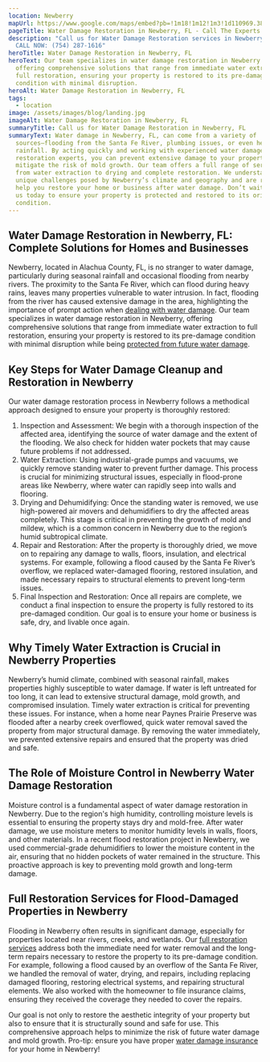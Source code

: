 ```yaml
---
location: Newberry
mapUrl: https://www.google.com/maps/embed?pb=!1m18!1m12!1m3!1d110969.38464065656!2d-82.67291348181011!3d29.638746974943!2m3!1f0!2f0!3f0!3m2!1i1024!2i768!4f13.1!3m3!1m2!1s0x88e8a3ae35deb395%3A0xc84465d0187589bd!2sNewberry%2C%20FL%2C%20USA!5e0!3m2!1sen!2sca!4v1734277275245!5m2!1sen!2sca
pageTitle: Water Damage Restoration in Newberry, FL - Call The Experts
description: "Call us for Water Damage Restoration services in Newberry, FL -
  CALL NOW: (754) 287-1616"
heroTitle: Water Damage Restoration in Newberry, FL
heroText: Our team specializes in water damage restoration in Newberry FL,
  offering comprehensive solutions that range from immediate water extraction to
  full restoration, ensuring your property is restored to its pre-damage
  condition with minimal disruption.
heroAlt: Water Damage Restoration in Newberry, FL
tags:
  - location
image: /assets/images/blog/landing.jpg
imageAlt: Water Damage Restoration in Newberry, FL
summaryTitle: Call us for Water Damage Restoration in Newberry, FL
summaryText: Water damage in Newberry, FL, can come from a variety of
  sources—flooding from the Santa Fe River, plumbing issues, or even heavy
  rainfall. By acting quickly and working with experienced water damage
  restoration experts, you can prevent extensive damage to your property and
  mitigate the risk of mold growth. Our team offers a full range of services
  from water extraction to drying and complete restoration. We understand the
  unique challenges posed by Newberry’s climate and geography and are ready to
  help you restore your home or business after water damage. Don’t wait—contact
  us today to ensure your property is protected and restored to its original
  condition.
---
```

## Water Damage Restoration in Newberry, FL: Complete Solutions for Homes and Businesses

Newberry, located in Alachua County, FL, is no stranger to water damage, particularly during seasonal rainfall and occasional flooding from nearby rivers. The proximity to the Santa Fe River, which can flood during heavy rains, leaves many properties vulnerable to water intrusion. In fact, flooding from the river has caused extensive damage in the area, highlighting the importance of prompt action when [dealing with water damage](/blog/florida's-water-damage-survival-guide:-protecting-your-sunshine-state-home-from-moisture-mayhem). Our team specializes in water damage restoration in Newberry, offering comprehensive solutions that range from immediate water extraction to full restoration, ensuring your property is restored to its pre-damage condition with minimal disruption while being [protected from future water damage](/blog/cutting-edge-water-management-technologies:-florida's-battle-against-rising-waters).

## Key Steps for Water Damage Cleanup and Restoration in Newberry

Our water damage restoration process in Newberry follows a methodical approach designed to ensure your property is thoroughly restored:

1. Inspection and Assessment: We begin with a thorough inspection of the affected area, identifying the source of water damage and the extent of the flooding. We also check for hidden water pockets that may cause future problems if not addressed.
2. Water Extraction: Using industrial-grade pumps and vacuums, we quickly remove standing water to prevent further damage. This process is crucial for minimizing structural issues, especially in flood-prone areas like Newberry, where water can rapidly seep into walls and flooring.
3. Drying and Dehumidifying: Once the standing water is removed, we use high-powered air movers and dehumidifiers to dry the affected areas completely. This stage is critical in preventing the growth of mold and mildew, which is a common concern in Newberry due to the region’s humid subtropical climate.
4. Repair and Restoration: After the property is thoroughly dried, we move on to repairing any damage to walls, floors, insulation, and electrical systems. For example, following a flood caused by the Santa Fe River’s overflow, we replaced water-damaged flooring, restored insulation, and made necessary repairs to structural elements to prevent long-term issues.
5. Final Inspection and Restoration: Once all repairs are complete, we conduct a final inspection to ensure the property is fully restored to its pre-damaged condition. Our goal is to ensure your home or business is safe, dry, and livable once again.

## Why Timely Water Extraction is Crucial in Newberry Properties

Newberry’s humid climate, combined with seasonal rainfall, makes properties highly susceptible to water damage. If water is left untreated for too long, it can lead to extensive structural damage, mold growth, and compromised insulation. Timely water extraction is critical for preventing these issues. For instance, when a home near Paynes Prairie Preserve was flooded after a nearby creek overflowed, quick water removal saved the property from major structural damage. By removing the water immediately, we prevented extensive repairs and ensured that the property was dried and safe.

## The Role of Moisture Control in Newberry Water Damage Restoration

Moisture control is a fundamental aspect of water damage restoration in Newberry. Due to the region's high humidity, controlling moisture levels is essential to ensuring the property stays dry and mold-free. After water damage, we use moisture meters to monitor humidity levels in walls, floors, and other materials. In a recent flood restoration project in Newberry, we used commercial-grade dehumidifiers to lower the moisture content in the air, ensuring that no hidden pockets of water remained in the structure. This proactive approach is key to preventing mold growth and long-term damage.

## Full Restoration Services for Flood-Damaged Properties in Newberry

Flooding in Newberry often results in significant damage, especially for properties located near rivers, creeks, and wetlands. Our [full restoration services](/blog/the-complete-florida-hurricane-water-damage-guide:-region-specific-prevention-response-and-restoration) address both the immediate need for water removal and the long-term repairs necessary to restore the property to its pre-damage condition. For example, following a flood caused by an overflow of the Santa Fe River, we handled the removal of water, drying, and repairs, including replacing damaged flooring, restoring electrical systems, and repairing structural elements. We also worked with the homeowner to file insurance claims, ensuring they received the coverage they needed to cover the repairs.

Our goal is not only to restore the aesthetic integrity of your property but also to ensure that it is structurally sound and safe for use. This comprehensive approach helps to minimize the risk of future water damage and mold growth. Pro-tip: ensure you have proper [water damage insurance](/blog/the-definitive-florida-water-damage-insurance-guide:-protecting-your-property-in-a-high-risk-environment) for your home in Newberry!
